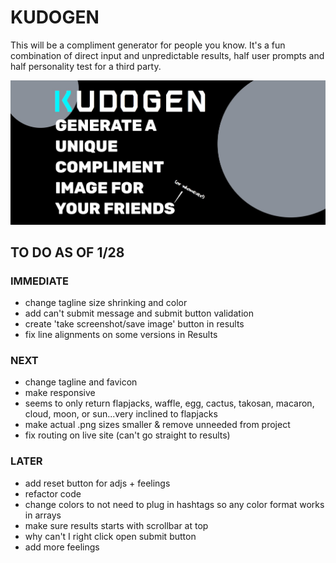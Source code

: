 # KUDOGEN

This will be a compliment generator for people you know. It's a fun combination of direct input and unpredictable results, half user prompts and half personality test for a third party.

![screenshot](./home-screenshot.jpg "home top screenshot")

## TO DO AS OF 1/28

### IMMEDIATE

- change tagline size shrinking and color
- add can't submit message and submit button validation
- create 'take screenshot/save image' button in results
- fix line alignments on some versions in Results

### NEXT

- change tagline and favicon
- make responsive
- seems to only return flapjacks, waffle, egg, cactus, takosan, macaron, cloud, moon, or sun...very inclined to flapjacks
- make actual .png sizes smaller & remove unneeded from project
- fix routing on live site (can't go straight to results)

### LATER

- add reset button for adjs + feelings
- refactor code
- change colors to not need to plug in hashtags so any color format works in arrays
- make sure results starts with scrollbar at top
- why can't I right click open submit button
- add more feelings
